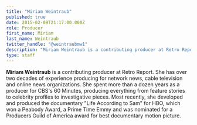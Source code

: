 ```yaml
---
title: "Miriam Weintraub"
published: true
date: 2015-02-09T21:17:00.000Z
role: Producer
first_name: Miriam
last_name: Weintraub
twitter_handle: "@weintraubmw1"
description: "Miriam Weintraub is a contributing producer at Retro Report. She has over two decades of experience producing for network news, cable television and online news organizations. She spent more than a dozen years as a producer for CBS's 60 Minutes, producing everything from feature stories to celebrity profiles to investigative pieces. Most recently, she developed and produced the documentary *Life According to Sam* for HBO, which won a Peabody Award, a Prime Time Emmy and was nominated for a Producers Guild of America award for best documentary motion picture."
type: staff
---
```


**Miriam Weintraub** is a contributing producer at Retro Report. She has over two decades of experience producing for network news, cable television and online news organizations. She spent more than a dozen years as a producer for CBS's 60 Minutes, producing everything from feature stories to celebrity profiles to investigative pieces. Most recently, she developed and produced the documentary "Life According to Sam" for HBO, which won a Peabody Award, a Prime Time Emmy and was nominated for a Producers Guild of America award for best documentary motion picture.


